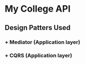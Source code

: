 ﻿# My College API

## Design Patters Used

### + Mediator (Application layer)

### + CQRS (Application layer)

